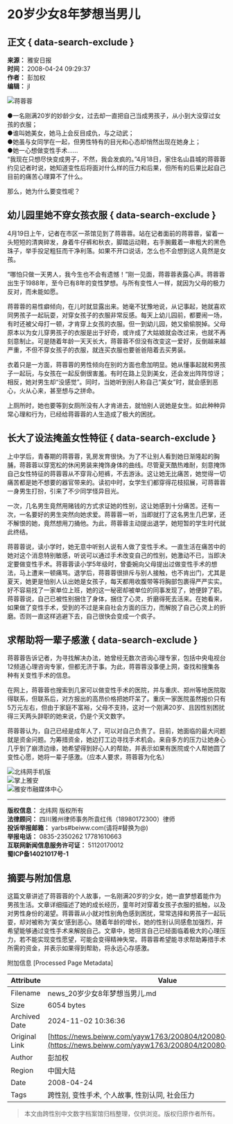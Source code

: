 # 20岁少女8年梦想当男儿

## 正文 { data-search-exclude }


**来源：** 雅安日报  
**时间：** 2008-04-24 09:29:37  
**作者：** 彭加权  
**编辑：** jl  

![蒋蓉蓉](./W020160922729079240278.jpg)

●一名刚满20岁的妙龄少女，过去却一直把自己当成男孩子，从小到大没穿过女孩的衣服；  
●谁叫她美女，她马上会反目成仇，与之动武；  
●她虽与女同学在一起，但男性特有的目光和心态却悄然出现在她身上；  
●她一心想做变性手术……  
“我现在只想尽快变成男子，不然，我会发疯的。”4月18日，家住名山县城的蒋蓉蓉约见记者时说，她知道变性后将面对什么样的压力和后果，但所有的后果比起自己目前的痛苦心理算不了什么。  

那么，她为什么要变性呢？  

## 幼儿园里她不穿女孩衣服 { data-search-exclude }

4月19日上午，记者在市区一茶馆见到了蒋蓉蓉。站在记者面前的蒋蓉蓉，留着一头短短的清爽碎发，身着牛仔裤和秋衣，脚踏运动鞋，右手腕戴着一串粗大的黑色珠子，举手投足粗狂而干净利落。如果不开口说话，怎么也不会想到这人竟然是女孩。  

“哪怕只做一天男人，我今生也不会有遗憾！”刚一见面，蒋蓉蓉表露心声。蒋蓉蓉出生于1988年，至今已有8年的变性梦想。与所有变性人一样，就因为父母的极力反对，而未能如愿。  

蒋蓉蓉的易性癖倾向，在儿时就显露出来。她毫不犹豫地说，从记事起，她就喜欢同男孩子一起玩耍，对穿女孩子的衣服非常反感。每天上幼儿园前，都要闹一场，有时还被父母打一顿，才肯穿上女孩的衣服。但一到幼儿园，她又偷偷脱掉。父母原本以为女儿穿男孩子的衣服是出于好奇，或许成了大姑娘就会改过来，也就不再刻意制止。可是随着年龄一天天长大，蒋蓉蓉不但没有改变这一爱好，反倒越来越严重，不但不穿女孩子的衣服，就连买衣服也要爸爸陪着去买男装。  

衣着只是一方面，蒋蓉蓉的男性倾向在别的方面也愈加明显。她从懂事起就和男孩子一起玩，与女孩在一起反倒很害羞。有时在路上见到美女，还会发出阵阵惊讶；相反，她对男生却“没感觉”。同时，当她听到别人称自己“美女”时，就会感到恶心，火从心来，甚至想与之拼命。  

上厕所时，她也要等到女厕所没有人才肯进去，就怕别人说她是女生。如此种种异常心理和行为，已经给蒋蓉蓉的人生造成了极大的困扰。  

## 长大了设法掩盖女性特征 { data-search-exclude }

上中学后，青春期的蒋蓉蓉，乳房发育很快。为了不让别人看到她日渐隆起的胸脯，蒋蓉蓉以穿宽松的休闲男装来掩饰身体的曲线。尽管夏天酷热难耐，刻意掩饰自己女性特征的蒋蓉蓉从不穿背心短裤，不去游泳。这让她无比痛苦，她觉得一切痛苦都是她不想要的器官带来的。读初中时，女学生们都穿得花枝招展，可蒋蓉蓉一身男生打扮，引来了不少同学怪异目光。  

一次，几名男生竟然用赌钱的方式求证她的性别，这让她感到十分痛苦。还有一次，一名要好的男生突然向她求爱。蒋蓉蓉一听，当即就打了这名男生几巴掌，还不解恨的她，竟然想用刀捅他。为此，蒋蓉蓉主动提出退学，她短暂的学生时代就此终结。  

蒋蓉蓉说，读小学时，她无意中听别人说有人做了变性手术。一直生活在痛苦中的她对这个消息特别敏感，听说可以通过手术改变自己的性别，她激动不已，当即决定要做变性手术。蒋蓉蓉读小学5年级时，曾委婉向父母提出过做变性手术的想法，马上遭来一顿痛骂。退学后，蒋蓉蓉很排斥与别人接触，也不肯出门，尤其是夏天，她更是怕别人认出她是女孩子，每天都用收腹带等将胸部包裹得严严实实。好不容易找了一家单位上班，她的这一秘密却被单位的同事发现了，她便辞了职。蒋蓉蓉说，自己已被性别捆住了身体，捆住了心灵，折磨得死去活来。在她看来，如果做了变性手术，受到的不过是来自社会方面的压力，而解脱了自己心灵上的折磨。否则一直这样逃避下去，自己很快会变成一个疯子。  

## 求帮助将一辈子感激 { data-search-exclude }

蒋蓉蓉告诉记者，为寻找解决办法，她曾经无数次咨询心理专家，包括中央电视台12频道心理咨询专家，但都无济于事。为此，蒋蓉蓉没事便上网，查找和搜集各种有关变性手术的信息。  

在网上，蒋蓉蓉也搜索到几家可以做变性手术的医院，并与重庆、郑州等地医院取得联系，但联系后，对方报出的高昂价格把她吓呆了。重庆一家医院虽然报价只有5万元左右，但由于家庭不富裕，父母不支持，这对一个刚满20岁、且因性别困扰得三天两头辞职的她来说，仍是个天文数字。  

蒋蓉蓉认为，自己已经是成年人了，可以对自己负责了。目前，她面临的最大问题就是资金问题。为筹措资金，她边打工边寻找手术机会。来自多方的压力让她身心几乎到了崩溃边缘，她希望得到好心人的帮助，并表示如果有医院或个人帮她圆了变性心愿，她将一辈子感激。（应本人要求，蒋蓉蓉为化名）  

![北纬网手机版](https://www.beiww.com/images/ya-main-img35.jpg)  
![掌上雅安](https://www.beiww.com/images/ya-main-img33.jpg)  
![雅安市融媒体中心](https://www.beiww.com/images/ya-main-img34.png)  

---  
**版权信息：** 北纬网 版权所有  
**法律顾问：** 四川雅州律师事务所袁红伟（18980172300）律师  
**投诉举报邮箱：** yarbs#beiww.com(请将#替换为@)  
**举报电话：** 0835-2350262 17781610663  
**互联网新闻信息服务许可证：** 51120170012  
**蜀ICP备14021017号-1**  


## 摘要与附加信息

<!-- tcd_abstract -->
这篇文章讲述了蒋蓉蓉的个人故事，一名刚满20岁的少女，她一直梦想着能作为男孩生活。文章详细描述了她的成长经历，童年时对穿着女孩子衣服的抵触，以及对男性身份的渴望。蒋蓉蓉从小就对性别角色感到困扰，常常选择和男孩子一起玩耍，却对被称为‘美女’感到恶心。随着年龄的增长，她的性别认同感愈加强烈，并希望能够通过变性手术来解脱自己。文章中，她坦言自己已经面临着极大的心理压力，若不能实现变性愿望，可能会变得精神失常。蒋蓉蓉希望能寻求帮助筹措手术所需的资金，并表示如果得到帮助，将永远心存感激。
<!-- tcd_abstract_end -->

附加信息 [Processed Page Metadata]

| Attribute       | Value                                  |
|-----------------|----------------------------------------|
| Filename        | news_20岁少女8年梦想当男儿.md                             |
| Size            | 6054 bytes                           |
| Archived Date   | 2024-11-02 10:36:36                             |
| Original Link   | [https://news.beiww.com/yayw1763/200804/t20080424_438648.html](https://news.beiww.com/yayw1763/200804/t20080424_438648.html)                       |
| Author          | 彭加权                               |
| Region          | 中国大陆                               |
| Date            | 2008-04-24                                 |
| Tags            | 跨性别, 变性手术, 个人故事, 性别认同, 社会压力                                 |
>
> 本文由跨性别中文数字档案馆归档整理，仅供浏览。版权归原作者所有。
>